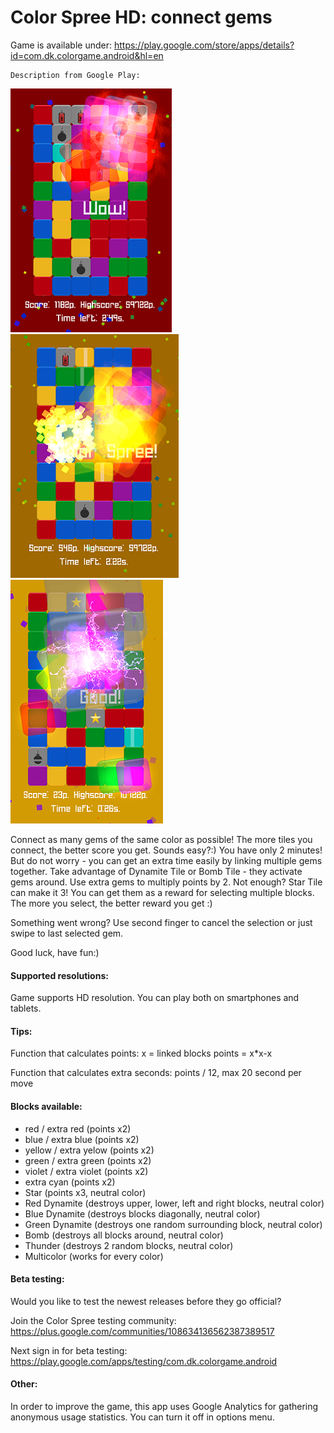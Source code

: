 # Color Spree HD: connect gems

Game is available under:
https://play.google.com/store/apps/details?id=com.dk.colorgame.android&hl=en

    Description from Google Play:

![Screen1](https://raw.githubusercontent.com/dawidkotarba/ColorSpreeHD/master/documentation/readme/screen2.png)
![Screen2](https://raw.githubusercontent.com/dawidkotarba/ColorSpreeHD/master/documentation/readme/screen9.png)
![Screen3](https://raw.githubusercontent.com/dawidkotarba/ColorSpreeHD/master/documentation/readme/screen10.png)

Connect as many gems of the same color as possible! The more tiles you connect, the better score you get. Sounds easy?:) You have only 2 minutes! But do not worry - you can get an extra time easily by linking multiple gems together.
Take advantage of Dynamite Tile or Bomb Tile - they activate gems around.
Use extra gems to multiply points by 2. Not enough? Star Tile can make it 3!
You can get them as a reward for selecting multiple blocks. The more you select, the better reward you get :)

Something went wrong? Use second finger to cancel the selection or just swipe to last selected gem.

Good luck, have fun:)

#### Supported resolutions:
Game supports HD resolution. You can play both on smartphones and tablets.

#### Tips:

Function that calculates points:
x = linked blocks
points = x*x-x

Function that calculates extra seconds:
points / 12, max 20 second per move

#### Blocks available:
- red / extra red (points x2)
- blue / extra blue (points x2)
- yellow / extra yelow (points x2)
- green / extra green (points x2)
- violet / extra violet (points x2)
- extra cyan (points x2)
- Star (points x3, neutral color)
- Red Dynamite (destroys upper, lower, left and right blocks, neutral color)
- Blue Dynamite (destroys blocks diagonally, neutral color)
- Green Dynamite (destroys one random surrounding block, neutral color)
- Bomb (destroys all blocks around, neutral color)
- Thunder (destroys 2 random blocks, neutral color)
- Multicolor (works for every color)

#### Beta testing:
Would you like to test the newest releases before they go official?

Join the Color Spree testing community:
https://plus.google.com/communities/108634136562387389517

Next sign in for beta testing:
https://play.google.com/apps/testing/com.dk.colorgame.android﻿

#### Other:
In order to improve the game, this app uses Google Analytics for gathering anonymous usage statistics.
You can turn it off in options menu.
